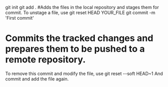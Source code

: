 git init 
git add .
#Adds the files in the local repository and stages them for commit. To unstage a file, use 
git reset HEAD YOUR_FILE 
git commit -m 'First commit'
# Commits the tracked changes and prepares them to be pushed to a remote repository. 
  To remove this commit and modify the file, use
git reset --soft HEAD~1
  And commit and add the file again.     
